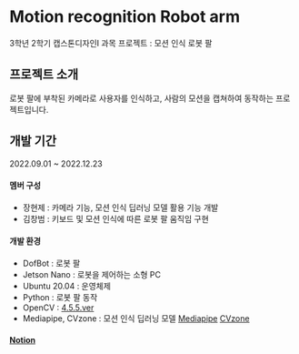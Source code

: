 # Motion recognition Robot arm
3학년 2학기 캡스톤디자인I 과목 프로젝트 : 모션 인식 로봇 팔


## 프로젝트 소개
로봇 팔에 부착된 카메라로 사용자를 인식하고, 사람의 모션을 캡쳐하여 동작하는 프로젝트입니다.

## 개발 기간
2022.09.01 ~ 2022.12.23

#### 멤버 구성
- 장현제 : 카메라 기능, 모션 인식 딥러닝 모델 활용 기능 개발
- 김창범 : 키보드 및 모션 인식에 따른 로봇 팔 움직임 구현

#### 개발 환경
- DofBot : 로봇 팔
- Jetson Nano : 로봇을 제어하는 소형 PC
- Ubuntu 20.04 : 운영체제
- Python : 로봇 팔 동작
- OpenCV : [4.5.5.ver](https://opencv.org/releases/)
- Mediapipe, CVzone : 모션 인식 딥러닝 모델
  [Mediapipe](https://developers.google.com/mediapipe) [CVzone](https://www.computervision.zone/)

#### [Notion](https://chief-foxtrot-5cb.notion.site/2022-Project-Robot-Arm-50c512e6e5904394a66155d14d633181?pvs=4")
